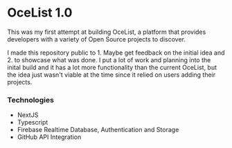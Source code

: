 # OceList 1.0
This was my first attempt at building OceList, a platform that provides developers with a variety of Open Source projects to discover.

I made this repository public to 1. Maybe get feedback on the initial idea and 2. to showcase what was done. I put a lot of work and planning into the inital build and it has a lot more functionality than the current OceList, but the idea just wasn't viable at the time since it relied on users adding their projects.

### Technologies
- NextJS
- Typescript
- Firebase Realtime Database, Authentication and Storage
- GitHub API Integration
